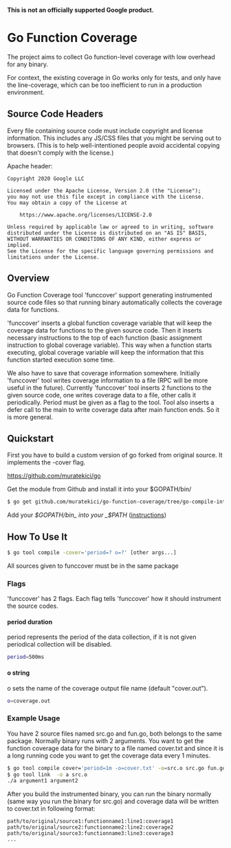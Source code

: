 **This is not an officially supported Google product.**

# Go Function Coverage

The project aims to collect Go function-level coverage with low overhead for any
binary.

For context, the existing coverage in Go works only for tests, and only have the
line-coverage, which can be too inefficient to run in a production environment.

## Source Code Headers

Every file containing source code must include copyright and license
information. This includes any JS/CSS files that you might be serving out to
browsers. (This is to help well-intentioned people avoid accidental copying that
doesn't comply with the license.)

Apache header:

```
Copyright 2020 Google LLC

Licensed under the Apache License, Version 2.0 (the "License");
you may not use this file except in compliance with the License.
You may obtain a copy of the License at

    https://www.apache.org/licenses/LICENSE-2.0

Unless required by applicable law or agreed to in writing, software
distributed under the License is distributed on an "AS IS" BASIS,
WITHOUT WARRANTIES OR CONDITIONS OF ANY KIND, either express or implied.
See the License for the specific language governing permissions and
limitations under the License.
```

## Overview

Go Function Coverage tool 'funccover' support generating instrumented source code files
so that running binary automatically collects the coverage data for functions.
    
'funccover' inserts a global function coverage variable that will keep the coverage data for functions 
to the given source code. Then it inserts necessary instructions to the top of each function 
(basic assignment instruction to global coverage variable). This way when a function starts executing, 
global coverage variable will keep the information that this function started execution some time. 

We also have to save that coverage information somewhere. Initially 'funccover' tool writes coverage information
to a file (RPC will be more useful in the future). Currently 'funccover' tool inserts 2 functions to the given
source code, one writes coverage data to a file, other calls it periodically. Period must be given as a flag to the tool.
Tool also inserts a defer call to the main to write coverage data after main function ends. So it is more general. 

## Quickstart

First you have to build a custom version of go forked from original source. It implements the -cover flag.

https://github.com/muratekici/go

Get the module from Github and install it into your $GOPATH/bin/
```bash
$ go get github.com/muratekici/go-function-coverage/tree/go-compile-integration/...
```

Add your _$GOPATH/bin_ into your _$PATH_ ([instructions](
https://github.com/golang/go/wiki/GOPATH))

## How To Use It

```bash
$ go tool compile -cover='period=? o=?' [other args...]
```

All sources given to funccover must be in the same package

### Flags

'funccover' has 2 flags. Each flag tells 'funccover' how it should instrument the source codes. 

#### period duration

period represents the period of the data collection, if it is not given periodical collection will be disabled. 

```bash
period=500ms
```

#### o string

o sets the name of the coverage output file name (default "cover.out").

```bash
o=coverage.out
```

### Example Usage

You have 2 source files named src.go and fun.go, both belongs to the same package. Normally binary runs with 2 arguments. You want to get the function coverage data for the binary to a file named cover.txt and since it is a long running code you want to get the coverage data every 1 minutes.

```bash
$ go tool compile cover='period=1m -o=cover.txt' -o=src.o src.go fun.go
$ go tool link  -o a src.o
./a argument1 argument2
```

After you build the instrumented binary, you can run the binary normally (same way you run the binary for src.go) and coverage data will be written to cover.txt in following format:

```
path/to/original/source1:functionname1:line1:coverage1
path/to/original/source2:functionname2:line2:coverage2
path/to/original/source3:functionname3:line3:coverage3
...
```
